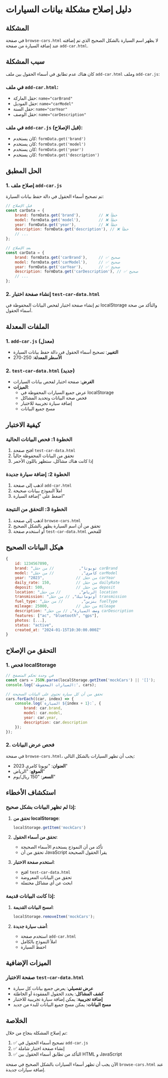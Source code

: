 # دليل إصلاح مشكلة بيانات السيارات

## المشكلة
في صفحة `browse-cars.html` لا يظهر اسم السيارة بالشكل الصحيح الذي تم إضافته عند إضافة السيارة من صفحة `add-car.html`.

## سبب المشكلة
كان هناك عدم تطابق في أسماء الحقول بين ملف `add-car.html` وملف `add-car.js`:

### في ملف `add-car.html`:
- حقل الماركة: `name="carBrand"`
- حقل الموديل: `name="carModel"`
- حقل السنة: `name="carYear"`
- حقل الوصف: `name="carDescription"`

### في ملف `add-car.js` (قبل الإصلاح):
- كان يستخدم: `formData.get('brand')`
- كان يستخدم: `formData.get('model')`
- كان يستخدم: `formData.get('year')`
- كان يستخدم: `formData.get('description')`

## الحل المطبق

### 1. إصلاح ملف `add-car.js`
تم تصحيح أسماء الحقول في دالة حفظ بيانات السيارة:

```javascript
// قبل الإصلاح
const carData = {
    brand: formData.get('brand'),        // ❌ خطأ
    model: formData.get('model'),        // ❌ خطأ
    year: formData.get('year'),          // ❌ خطأ
    description: formData.get('description'), // ❌ خطأ
    // ...
};

// بعد الإصلاح
const carData = {
    brand: formData.get('carBrand'),     // ✅ صحيح
    model: formData.get('carModel'),     // ✅ صحيح
    year: formData.get('carYear'),       // ✅ صحيح
    description: formData.get('carDescription'), // ✅ صحيح
    // ...
};
```

### 2. إنشاء صفحة اختبار `test-car-data.html`
تم إنشاء صفحة اختبار لفحص البيانات المحفوظة في localStorage والتأكد من صحة أسماء الحقول.

## الملفات المعدلة

### 1. `add-car.js` (معدل)
- **التغيير**: تصحيح أسماء الحقول في دالة حفظ بيانات السيارة
- **الأسطر المعدلة**: 250-270

### 2. `test-car-data.html` (جديد)
- **الغرض**: صفحة اختبار لفحص بيانات السيارات
- **الميزات**:
  - عرض جميع السيارات المحفوظة في localStorage
  - فحص صحة البيانات وتحديد المشاكل
  - إضافة سيارة تجريبية للاختبار
  - مسح جميع البيانات

## كيفية الاختبار

### الخطوة 1: فحص البيانات الحالية
1. افتح صفحة `test-car-data.html`
2. تحقق من البيانات المحفوظة حالياً
3. إذا كانت هناك مشاكل، ستظهر باللون الأحمر

### الخطوة 2: إضافة سيارة جديدة
1. اذهب إلى صفحة `add-car.html`
2. املأ النموذج ببيانات صحيحة
3. اضغط على "إضافة السيارة"

### الخطوة 3: التحقق من النتيجة
1. اذهب إلى صفحة `browse-cars.html`
2. تحقق من أن اسم السيارة يظهر بالشكل الصحيح
3. أو استخدم صفحة `test-car-data.html` للفحص

## هيكل البيانات الصحيح

```javascript
{
    id: 1234567890,
    brand: "تويوتا",           // من حقل carBrand
    model: "كامري",            // من حقل carModel
    year: "2023",              // من حقل carYear
    daily_rate: 150,           // من حقل dailyRate
    deposit: 500,              // من حقل deposit
    location: "الرياض",        // من حقل location
    transmission: "أوتوماتيك", // من حقل transmission
    fuel_type: "بنزين",        // من حقل fuelType
    mileage: 25000,            // من حقل mileage
    description: "وصف السيارة", // من حقل carDescription
    features: ["ac", "bluetooth", "gps"],
    photos: [...],
    status: "active",
    created_at: "2024-01-15T10:30:00.000Z"
}
```

## التحقق من الإصلاح

### 1. فحص localStorage
```javascript
// في وحدة تحكم المتصفح
const cars = JSON.parse(localStorage.getItem('mockCars') || '[]');
console.log('السيارات المحفوظة:', cars);

// تحقق من أن كل سيارة تحتوي على البيانات الصحيحة
cars.forEach((car, index) => {
    console.log(`السيارة ${index + 1}:`, {
        brand: car.brand,
        model: car.model,
        year: car.year,
        description: car.description
    });
});
```

### 2. فحص عرض البيانات
في صفحة `browse-cars.html`، يجب أن تظهر السيارات بالشكل التالي:
- **العنوان**: "تويوتا كامري 2023"
- **الموقع**: "الرياض"
- **السعر**: "150 ريال/يوم"

## استكشاف الأخطاء

### إذا لم تظهر البيانات بشكل صحيح:

1. **تحقق من localStorage**:
   ```javascript
   localStorage.getItem('mockCars')
   ```

2. **تحقق من أسماء الحقول**:
   - تأكد من أن النموذج يستخدم الأسماء الصحيحة
   - تحقق من أن JavaScript يقرأ الحقول الصحيحة

3. **استخدم صفحة الاختبار**:
   - افتح `test-car-data.html`
   - تحقق من البيانات المعروضة
   - ابحث عن أي مشاكل محتملة

### إذا كانت البيانات قديمة:

1. **امسح البيانات القديمة**:
   ```javascript
   localStorage.removeItem('mockCars');
   ```

2. **أضف سيارة جديدة**:
   - استخدم صفحة `add-car.html`
   - املأ النموذج بالكامل
   - احفظ السيارة

## الميزات الإضافية

### صفحة الاختبار `test-car-data.html`
- **عرض تفصيلي**: يعرض جميع بيانات كل سيارة
- **كشف المشاكل**: يحدد الحقول المفقودة أو الخاطئة
- **إضافة تجريبية**: يمكن إضافة سيارة تجريبية للاختبار
- **مسح البيانات**: يمكن مسح جميع البيانات للبدء من جديد

## الخلاصة

تم إصلاح المشكلة بنجاح من خلال:
1. ✅ تصحيح أسماء الحقول في `add-car.js`
2. ✅ إنشاء صفحة اختبار شاملة
3. ✅ التأكد من تطابق أسماء الحقول بين HTML و JavaScript

الآن يجب أن تظهر أسماء السيارات بالشكل الصحيح في صفحة `browse-cars.html` عند إضافة سيارات جديدة.
